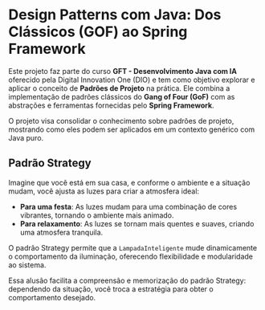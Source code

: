 # **Design Patterns com Java: Dos Clássicos (GOF) ao Spring Framework**

Este projeto faz parte do curso **GFT - Desenvolvimento Java com IA** oferecido pela Digital Innovation One (DIO) e tem como objetivo explorar e aplicar o conceito de **Padrões de Projeto** na prática. Ele combina a implementação de padrões clássicos do **Gang of Four (GoF)** com as abstrações e ferramentas fornecidas pelo **Spring Framework**.

O projeto visa consolidar o conhecimento sobre padrões de projeto, mostrando como eles podem ser aplicados em um contexto genérico com Java puro.

## Padrão Strategy

Imagine que você está em sua casa, e conforme o ambiente e a situação mudam, você ajusta as luzes para criar a atmosfera ideal:

* **Para uma festa**: As luzes mudam para uma combinação de cores vibrantes, tornando o ambiente mais animado.
* **Para relaxamento**: As luzes se tornam mais quentes e suaves, criando uma atmosfera tranquila.

O padrão Strategy permite que a `LampadaInteligente` mude dinamicamente o comportamento da iluminação, oferecendo flexibilidade e modularidade ao sistema.

Essa alusão facilita a compreensão e memorização do padrão Strategy: dependendo da situação, você troca a estratégia para obter o comportamento desejado.
